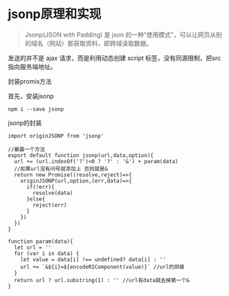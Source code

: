 # jsonp原理和实现
>Jsonp(JSON with Padding) 是 json 的一种"使用模式"，可以让网页从别的域名（网站）那获取资料，即跨域读取数据。

发送的并不是 ajax 请求，而是利用动态创建 script 标签，没有同源限制，把src指向服务端地址。



封装promis方法


首先，安装jsonp
```
npm i --save jsonp
```
jsonp的封装
```
import originJSONP from 'jsonp'

//暴露一个方法
export default function jsonp(url,data,option){
  url += (url.indexOf('?')<0 ? '?' : '&') + param(data)
  //如果url没有问号就添加上 否则就是&
  return new Promise((resolve,reject)=>{
    originJSONP(url,option,(err,data)=>{
      if(!err){
        resolve(data)
      }else{
        reject(err)
      }
    })
  })
}

function param(data){
  let url = ''
  for (var i in data) {
    let value = data[i] !== undefined? data[i] : ''
    url += `&${i}=${encodeRIComponent(value)}` //url的拼接
  }
  return url ? url.substring(1) : '' //url有data就去掉第一个&
}
```
